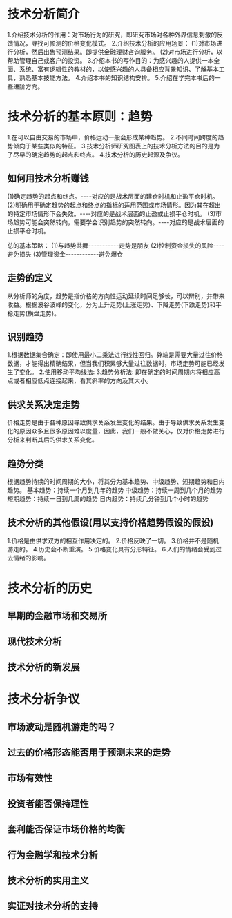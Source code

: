 # 技术分析简介
1.介绍技术分析的作用：对市场行为的研究，即研究市场对各种外界信息刺激的反馈情况，寻找可预测的价格变化模式。
2.介绍技术分析的应用场景：
  (1)对市场进行分析，然后出售预测结果。即提供金融理财咨询服务。
  (2)对市场进行分析，以帮助管理自己或客户的投资。
3.介绍本书的写作目的：为感兴趣的人提供一本全面、系统、富有逻辑性的教材的，以使感兴趣的人具备相应背景知识、了解基本工具，熟悉基本技能方法。
4.介绍本书的知识结构安排。
5.介绍在学完本书后的一些进阶方向。

# 技术分析的基本原则：趋势
1.在可以自由交易的市场中，价格运动一般会形成某种趋势。
2.不同时间跨度的趋势倾向于某些类似的特征。
3.技术分析师研究图表上的技术分析方法的目的是为了尽早的确定趋势的起点和终点。
4.技术分析的历史起源及争议。

## 如何用技术分析赚钱
  (1)确定趋势的起点和终点。----对应的是战术层面的建仓时机和止盈平仓时机。
  (2)明确用于确定趋势的起点和终点的指标的适用范围或市场情形。因为其在超出的特定市场情形下会失效。----对应的是战术层面的止盈或止损平仓时机。
  (3)市场趋势可能会突然转向，需要学会识别趋势的突然转向。----对应的是战术层面的止损平仓时机。

  总的基本策略：
  (1)与趋势共舞-----------走势是朋友
  (2)控制资金损失的风险----避免损失
  (3)管理资金------------避免爆仓
  
## 走势的定义
  从分析师的角度，趋势是指价格的方向性运动延续时间足够长，可以辨别，并带来收益。根据波谷波峰的变化，分为上升走势(上涨走势)、下降走势(下跌走势)和平稳走势(横盘走势)。
## 识别趋势
  1.根据数据集合确定：即使用最小二乘法进行线性回归。弊端是需要大量过往价格数据，才能得出精确结果，但当我们积累够大量过往数据时，市场走势可能已经发生了变化。
  2.使用移动平均线法:
  3.趋势分析法: 即在确定的时间周期内将相应高点或者相应低点连接起来，看其斜率的方向及其大小。
## 供求关系决定走势
  价格走势是由于各种原因导致供求关系发生变化的结果。由于导致供求关系发生变化的原因众多且很多原因难以度量，因此，我们一般不做关心，仅对价格走势进行分析来判断其后的供求关系变化。
## 趋势分类
  根据趋势持续的时间周期的大小，将其分为基本趋势、中级趋势、短期趋势和日内趋势。
  基本趋势：持续一个月到几年的趋势
  中级趋势：持续一周到几个月的趋势
  短期趋势：持续一日到几周的趋势
  日内趋势：持续几分钟到几个小时的趋势

## 技术分析的其他假设(用以支持价格趋势假设的假设)
  1.价格是由供求双方的相互作用决定的。
  2.价格反映了一切。
  3.价格并不是随机游走的。
  4.历史会不断重演。
  5.价格变化具有分形特征。
  6.人们的情绪会受到过去情绪的影响。

# 技术分析的历史
## 早期的金融市场和交易所
## 现代技术分析
## 技术分析的新发展

# 技术分析争议
## 市场波动是随机游走的吗？
## 过去的价格形态能否用于预测未来的走势
## 市场有效性
## 投资者能否保持理性
## 套利能否保证市场价格的均衡
## 行为金融学和技术分析
## 技术分析的实用主义
## 实证对技术分析的支持